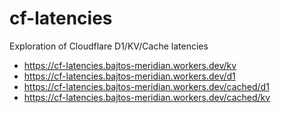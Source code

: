 # cf-latencies
Exploration of Cloudflare D1/KV/Cache latencies

- https://cf-latencies.bajtos-meridian.workers.dev/kv
- https://cf-latencies.bajtos-meridian.workers.dev/d1
- https://cf-latencies.bajtos-meridian.workers.dev/cached/d1
- https://cf-latencies.bajtos-meridian.workers.dev/cached/kv
